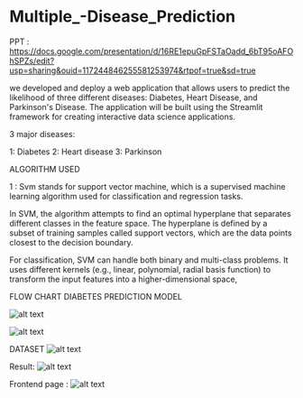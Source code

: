# Multiple_-Disease_Prediction
PPT : https://docs.google.com/presentation/d/16RE1epuGpFSTaOadd_6bT95oAFOhSPZs/edit?usp=sharing&ouid=117244846255581253974&rtpof=true&sd=true

we developed and deploy a web application that allows users to predict the likelihood of three different diseases: Diabetes, Heart Disease, and Parkinson's Disease. The application will be built using the Streamlit framework for creating interactive data science applications.

3 major diseases:

1: Diabetes
 2: Heart disease
 3: Parkinson


ALGORITHM USED

1 : Svm stands for support vector machine, which is a supervised machine learning algorithm used for classification and regression tasks.


 In SVM, the algorithm attempts to find an optimal hyperplane that separates different classes in the feature space. The hyperplane is defined by a subset of training samples called support vectors, which are the data points closest to the decision boundary.



For classification, SVM can handle both binary and multi-class problems. It uses different kernels (e.g., linear, polynomial, radial basis function) to transform the input features into a higher-dimensional space,

FLOW CHART
DIABETES PREDICTION MODEL



![alt text](https://github.com/Ajay-Chaudhari1729/Multiple_-Disease_Prediction/assets/74807364/7c78e326-66be-40d9-bb59-711a7dc68b3c)

![alt text](https://github.com/Ajay-Chaudhari1729/Multiple_-Disease_Prediction/assets/74807364/43880df3-8942-4c3c-81c0-1195fe21e901)


DATASET
![alt text](https://github.com/Ajay-Chaudhari1729/Multiple_-Disease_Prediction/assets/74807364/0f16851d-e0fc-4454-b7b3-298c6e6d88a3)



Result:
![alt text](https://github.com/Ajay-Chaudhari1729/Multiple_-Disease_Prediction/assets/74807364/6578daca-9345-40c1-a172-52649726c231)


Frontend page :
![alt text](https://github.com/Ajay-Chaudhari1729/Multiple_-Disease_Prediction/assets/74807364/ce09ac0b-5db1-4099-bb2b-5429ce33aa32)







